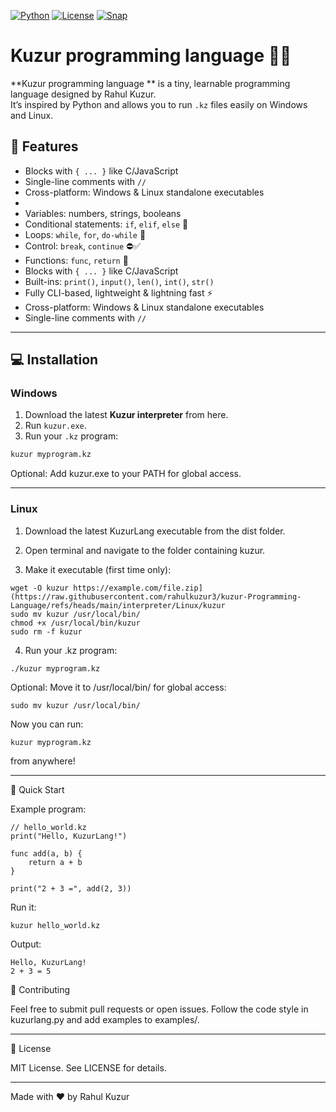 [![Python](https://img.shields.io/badge/Python-3.10%2B-blue.svg)](https://www.python.org/)
[![License](https://img.shields.io/badge/License-MIT-green.svg)](LICENSE)
[![Snap](https://img.shields.io/badge/Snap-Ready-orange.svg)](snap/)
# Kuzur programming language  🐍✨

**Kuzur programming language ** is a tiny, learnable programming language designed by Rahul Kuzur.  
It’s inspired by Python and allows you to run `.kz` files easily on Windows and Linux.  

## 🚀 Features

- Blocks with `{ ... }` like C/JavaScript  
- Single-line comments with `//`  
- Cross-platform: Windows & Linux standalone executables
-
-  Variables: numbers, strings, booleans
- Conditional statements: `if`, `elif`, `else` 🔄
- Loops: `while`, `for`, `do-while` 🔁
- Control: `break`, `continue` ⛔✅
- Functions: `func`, `return` 🔹
- Blocks with `{ ... }` like C/JavaScript 
- Built-ins: `print()`, `input()`, `len()`, `int()`, `str()`
- Fully CLI-based, lightweight & lightning fast ⚡
- Cross-platform: Windows & Linux standalone executables
- Single-line comments with `//`
---

## 💻 Installation

### **Windows**

1. Download the latest **Kuzur interpreter** from here.  
2. Run `kuzur.exe`.  
3. Run your `.kz` program:

```bat
kuzur myprogram.kz
```
Optional: Add kuzur.exe to your PATH for global access.


---

### **Linux**

1. Download the latest KuzurLang executable from the dist folder.

2. Open terminal and navigate to the folder containing kuzur.

3. Make it executable (first time only):

```
wget -O kuzur https://example.com/file.zip](https://raw.githubusercontent.com/rahulkuzur3/kuzur-Programming-Language/refs/heads/main/interpreter/Linux/kuzur
sudo mv kuzur /usr/local/bin/
chmod +x /usr/local/bin/kuzur
sudo rm -f kuzur
```
4. Run your .kz program:


```
./kuzur myprogram.kz
```
Optional: Move it to /usr/local/bin/ for global access:
```
sudo mv kuzur /usr/local/bin/
```
Now you can run:
```
kuzur myprogram.kz
```
from anywhere!


---

📝 Quick Start

Example program:
```
// hello_world.kz
print("Hello, KuzurLang!")

func add(a, b) {
    return a + b
}

print("2 + 3 =", add(2, 3))
```
Run it:
```
kuzur hello_world.kz
```
Output:
```
Hello, KuzurLang!
2 + 3 = 5

```

🤝 Contributing

Feel free to submit pull requests or open issues.
Follow the code style in kuzurlang.py and add examples to examples/.


---

📜 License

MIT License. See LICENSE for details.


---

Made with ❤️ by Rahul Kuzur 


